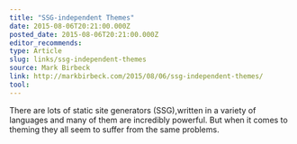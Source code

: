 ```yaml
---
title: "SSG-independent Themes"
date: 2015-08-06T20:21:00.000Z
posted_date: 2015-08-06T20:21:00.000Z
editor_recommends:
type: Article
slug: links/ssg-independent-themes
source: Mark Birbeck
link: http://markbirbeck.com/2015/08/06/ssg-independent-themes/
tool:
---
```

There are lots of static site generators (SSG),written in a variety of languages and many of them are incredibly powerful. But when it comes to theming they all seem to suffer from the same problems.



